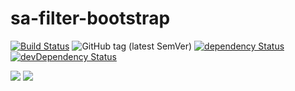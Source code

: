 # sa-filter-bootstrap

[![Build Status](https://travis-ci.com/kelatev/SA-Filter.svg?branch=master)](https://travis-ci.com/kelatev/SA-Filter)
![GitHub tag (latest SemVer)](https://img.shields.io/github/tag/kelatev/SA-Filter.svg)
[![dependency Status](https://img.shields.io/david/kelatev/SA-Filter.svg)](https://david-dm.org/kelatev/SA-Filter)
[![devDependency Status](https://img.shields.io/david/dev/kelatev/SA-Filter.svg)](https://david-dm.org/kelatev/SA-Filter?type=dev)

![](https://img.shields.io/github/languages/code-size/kelatev/SA-Filter.svg?style=flat)
![](https://img.shields.io/github/license/kelatev/SA-Filter.svg?style=flat)
